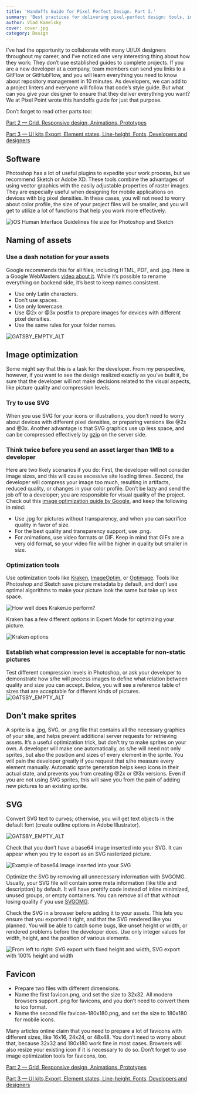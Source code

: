 ```yaml
---
title: 'Handoffs Guide for Pixel Perfect Design. Part I.'
summary: 'Best practices for delivering pixel-perfect design: tools, image optimization, handling SVG and more.'
author: Vlad Kamelsky
cover: cover.jpg
category: Design
---
```


I’ve had the opportunity to collaborate with many UI/UX designers throughout my career, and I’ve noticed one very interesting thing about how they work: They don’t use established guides to complete projects. If you are a new developer at a company, team members can send you links to a GitFlow or GitHubFlow, and you will learn everything you need to know about repository management in 10 minutes. As developers, we can add to a project linters and everyone will follow that code’s style guide. But what can you give your designer to ensure that they deliver everything you want? We at Pixel Point wrote this handoffs guide for just that purpose.

Don’t forget to read other parts too:

[Part 2 — Grid, Responsive design, Animations, Prototypes](/blog/handoffs-guide-for-pixel-perfect-design-part-ii)

[Part 3 — UI kits,Export, Element states, Line-height, Fonts, Developers and designers](/blog/handoffs-guide-for-pixel-perfect-design-part-iii)

## Software

Photoshop has a lot of useful plugins to expedite your work process, but we recommend Sketch or Adobe XD. These tools combine the advantages of using vector graphics with the easily adjustable properties of raster images. They are especially useful when designing for mobile applications on devices with big pixel densities. In these cases, you will not need to worry about color profile, the size of your project files will be smaller, and you will get to utilize a lot of functions that help you work more effectively.

![iOS Human Interface Guidelines file size for Photoshop and Sketch](pp1.png)

<!-- _[iOS Human Interface Guidelines file size for Photoshop and Sketch](http://apple.co/28YytHY)_ -->

## Naming of assets

### Use a dash notation for your assets

Google recommends this for all files, including HTML, PDF, and .jpg. Here is a Google WebMasters [video about it](https://youtu.be/AQcSFsQyct8). While it’s possible to rename everything on backend side, it’s best to keep names consistent.

- Use only Latin characters.
- Don’t use spaces.
- Use only lowercase.
- Use @2x or @3x postfix to prepare images for devices with different pixel densities.
- Use the same rules for your folder names.

![GATSBY_EMPTY_ALT](pp2.png)

## Image optimization

Some might say that this is a task for the developer. From my perspective, however, if you want to see the design realized exactly as you’ve built it, be sure that the developer will not make decisions related to the visual aspects, like picture quality and compression levels.

### Try to use SVG

When you use SVG for your icons or illustrations, you don’t need to worry about devices with different pixel densities, or preparing versions like @2x and @3x. Another advantage is that SVG graphics use up less space, and can be compressed effectively by [gzip](https://en.wikipedia.org/wiki/HTTP_compression) on the server side.

### Think twice before you send an asset larger than 1MB to a developer

Here are two likely scenarios if you do: First, the developer will not consider image sizes, and this will cause excessive site loading times. Second, the developer will compress your image too much, resulting in artifacts, reduced quality, or changes in your color profile. Don’t be lazy and send the job off to a developer; you are responsible for visual quality of the project. Check out this [image optimization guide by Google](https://developers.google.com/web/fundamentals/performance/optimizing-content-efficiency/image-optimization#selecting-the-right-image-format), and keep the following in mind:

- Use .jpg for pictures without transparency, and when you can sacrifice quality in favor of size.
- For the best quality and transparency support, use .png.
- For animations, use video formats or GIF. Keep in mind that GIFs are a very old format, so your video file will be higher in quality but smaller in size.

### Optimization tools

Use optimization tools like [Kraken](https://kraken.io/web-interface), [ImageOptim](https://imageoptim.com/mac), or [Optimage](http://getoptimage.com/). Tools like Photoshop and Sketch save picture metadata by default, and don’t use optimal algorithms to make your picture look the same but take up less space.

![How well does Kraken.io perform?](pp3.png)

Kraken has a few different options in Expert Mode for optimizing your picture.

![Kraken options](pp4.png)

### Establish what compression level is acceptable for non-static pictures

Test different compression levels in Photoshop, or ask your developer to demonstrate how s/he will process images to define what relation between quality and size you can accept. Below, you will see a reference table of sizes that are acceptable for different kinds of pictures.
![GATSBY_EMPTY_ALT](pp5.png)

## Don’t make sprites

A sprite is a .jpg, SVG, or .png file that contains all the necessary graphics of your site, and helps prevent additional server requests for retrieving assets. It’s a useful optimization trick, but don’t try to make sprites on your own. A developer will make one automatically, as s/he will need not only sprites, but also the position and sizes of every element in the sprite. You will pain the developer greatly if you request that s/he measure every element manually. Automatic sprite generation helps keep icons in their actual state, and prevents you from creating @2x or @3x versions. Even if you are not using SVG sprites, this will save you from the pain of adding new pictures to an existing sprite.

## SVG

Convert SVG text to curves; otherwise, you will get text objects in the default font (create outline options in Adobe Illustrator).

![GATSBY_EMPTY_ALT](pp6.png)

Check that you don’t have a base64 image inserted into your SVG. It can appear when you try to export as an SVG rasterized picture.

![Example of base64 image inserted into your SVG](pp7.png)

Optimize the SVG by removing all unnecessary information with SVGOMG. Usually, your SVG file will contain some meta information (like title and description) by default. It will have prettify code instead of inline minimized, unused groups, or empty containers. You can remove all of that without losing quality if you use [SVGOMG](https://jakearchibald.github.io/svgomg/).

Check the SVG in a browser before adding it to your assets. This lets you ensure that you exported it right, and that the SVG rendered like you planned. You will be able to catch some bugs, like unset height or width, or rendered problems before the developer does. Use only integer values for width, height, and the position of various elements.

![From left to right: SVG export with fixed height and width, SVG export with 100% height and width](pp8.png)

## Favicon

- Prepare two files with different dimensions.
- Name the first favicon.png, and set the size to 32x32. All modern browsers support .png for favicons, and you don’t need to convert them to ico format.
- Name the second file favicon-180x180.png, and set the size to 180x180 for mobile icons.

Many articles online claim that you need to prepare a lot of favicons with different sizes, like 16x16, 24x24, or 48x48. You don’t need to worry about that, because 32x32 and 180x180 work fine in most cases. Browsers will also resize your existing icon if it is necessary to do so. Don’t forget to use image optimization tools for favicons, too.

[Part 2 — Grid, Responsive design, Animations, Prototypes](/blog/handoffs-guide-for-pixel-perfect-design-part-ii)

[Part 3 — UI kits,Export, Element states, Line-height, Fonts, Developers and designers](/blog/handoffs-guide-for-pixel-perfect-design-part-iii)
